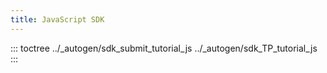 ```yaml
---
title: JavaScript SDK
---
```


::: toctree
../\_autogen/sdk_submit_tutorial_js ../\_autogen/sdk_TP_tutorial_js
:::

<!--
  Licensed under Creative Commons Attribution 4.0 International License
  https://creativecommons.org/licenses/by/4.0/
-->
